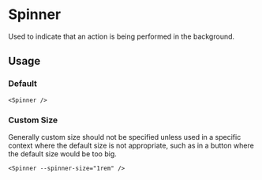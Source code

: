<script lang="ts">
import DocsExample from '$lib/components/utils/DocsExample.svelte'
import Spinner from '$lib/components/Spinner.svelte'
</script>

# Spinner

Used to indicate that an action is being performed in the background.

## Usage

### Default

<DocsExample>
  <Spinner />
</DocsExample>

```svelte
<Spinner />
```

### Custom Size

Generally custom size should not be specified unless used in a specific context where the default size is not appropriate, such as in a button where the default size would be too big.

<DocsExample>
  <Spinner --spinner-size="1rem" />
</DocsExample>

```svelte
<Spinner --spinner-size="1rem" />
```
